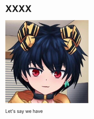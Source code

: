 # XXXX

<img height="262" width="262" src="./QQ图片20220508172016.jpg" />

<Quote content="" by="" />

<MathFormulaBlock formula="1/2+3" />

Let's say we have <MathFormulaInline formula="2 + 33" />&#x20;